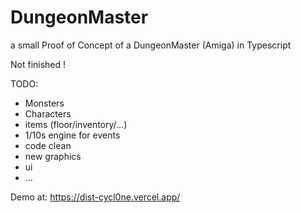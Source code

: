 # DungeonMaster
a small Proof of Concept of a DungeonMaster (Amiga) in Typescript

Not finished !

TODO:
* Monsters
* Characters 
* items (floor/inventory/...)
* 1/10s engine for events
* code clean
* new graphics
* ui
* ...

Demo at: https://dist-cycl0ne.vercel.app/

